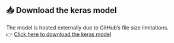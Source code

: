 
## 📥 Download the keras model

The model is hosted externally due to GitHub’s file size limitations.  
👉 [Click here to download the keras model](https://drive.google.com/file/d/1BQaU-M0bBbF0jBbEMCihllHxmVEVtDx5/view?usp=sharing)
